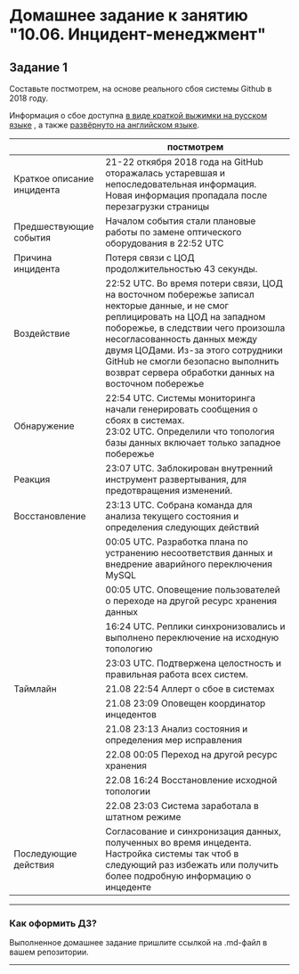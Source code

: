 # Домашнее задание к занятию "10.06. Инцидент-менеджмент"

## Задание 1

Составьте постмотрем, на основе реального сбоя системы Github в 2018 году.

Информация о сбое доступна [в виде краткой выжимки на русском языке](https://habr.com/ru/post/427301/) , а
также [развёрнуто на английском языке](https://github.blog/2018-10-30-oct21-post-incident-analysis/).



|  | постмотрем |
| ------ | ------ |
| Краткое описание инцидента | 21-22 откября 2018 года на GitHub оторажалась устаревшая и непоследовательная информация. Новая информация пропадала после перезагрузки страницы |
| Предшествующие события | Началом события стали плановые работы по замене оптического оборудования в 22:52 UTC |
| Причина инцидента | Потеря связи с ЦОД продолжительностью 43 секунды.  |
| Воздействие | 22:52 UTC. Во время потери связи, ЦОД на восточном побережье записал некторые данные, и не смог реплицировать на ЦОД на западном поборежье, в следствии чего произошла несогласованность данных между двумя ЦОДами. Из-за этого сотрудники GitHub не смогли безопасно выполнить возврат сервера обработки данных на восточном побережье |
| Обнаружение | 22:54 UTC. Системы мониторинга начали генерировать сообщения о сбоях в системах. <br /> 23:02 UTC. Определили что топология базы данных включает только западное побережье |
| Реакция | 23:07 UTC. Заблокирован внутренний инструмент развертывания, для предотвращения изменений. |
| Восстановление | 23:13 UTC. Собрана команда для анализа текущего состояния и определения следующих действий |
| | 00:05 UTC. Разработка плана по устранению несоответствия данных и внедрение аварийного переключения MySQL |
| | 00:05 UTC. Оповещение пользователей о переходе на другой ресурс хранения данных |
| | 16:24 UTC. Реплики синхронизовались и выполнено переключение на исходную топологию |
| | 23:03 UTC. Подтвержена целостность и правильная работа всех систем. |
| Таймлайн | 21.08 22:54 Аллерт о сбое в системах |
| | 21.08 23:09 Оповещен координатор инцедентов |
| | 21.08 23:13 Анализ состояния и определения мер исправления |
| | 22.08 00:05 Переход на другой ресурс хранения |
| | 22.08 16:24 Восстановление исходной топологии |
| | 22.08 23:03 Система заработала в штатном режиме |
| Последующие действия | Согласование и синхронизация данных, полученных во время инцедента. Настройка системы так чтоб в следующий раз избежать или получить более подробную информацию о инцеденте |

---

### Как оформить ДЗ?

Выполненное домашнее задание пришлите ссылкой на .md-файл в вашем репозитории.

---
